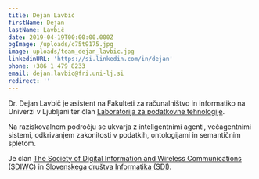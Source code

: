 ```yaml
---
title: Dejan Lavbič
firstName: Dejan
lastName: Lavbič
date: 2019-04-19T00:00:00.000Z
bgImage: /uploads/c75t9175.jpg
image: uploads/team_dejan_lavbic.jpg
linkedinURL: 'https://si.linkedin.com/in/dejan'
phone: +386 1 479 8233
email: dejan.lavbic@fri.uni-lj.si
redirect: ''
---
```

Dr. Dejan Lavbič je asistent na Fakulteti za računalništvo in informatiko na Univerzi v Ljubljani ter član [Laboratorija za podatkovne tehnologije](https://www.fri.uni-lj.si/sl/laboratorij/lpt). 

Na raziskovalnem področju se ukvarja z inteligentnimi agenti, večagentnimi sistemi, odkrivanjem zakonitosti v podatkih, ontologijami in semantičnim spletom.

Je član [The Society of Digital Information and Wireless Communications (SDIWC)](https://sdiwc.net/) in [Slovenskega društva Informatika (SDI)](https://www.drustvo-informatika.si/).
